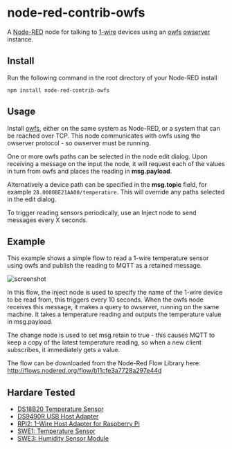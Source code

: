 node-red-contrib-owfs
=====================

A [Node-RED] node for talking to [1-wire] devices using an [owfs] [owserver] instance.


Install
-------

Run the following command in the root directory of your Node-RED install

    npm install node-red-contrib-owfs


Usage
-----

Install [owfs], either on the same system as Node-RED, or a system that can be reached over TCP. This node communicates with owfs using the owserver protocol - so owserver must be running.

One or more owfs paths can be selected in the node edit dialog. Upon receiving a message on the input the node, it will request each of the values in turn from owfs and places the reading in **msg.payload**.

Alternatively a device path can be specified in the **msg.topic** field, for example <code>28.0080BE21AA00/temperature</code>. This will override any paths selected in the edit dialog.

To trigger reading sensors periodically, use an Inject node to send messages every X seconds.


Example
-------

This example shows a simple flow to read a 1-wire temperature sensor using owfs and publish the reading to MQTT as a retained message.

![screenshot](https://github.com/njh/node-red-contrib-owfs/raw/master/screenshot.png)

In this flow, the inject node is used to specify the name of the 1-wire device to be read from, this triggers every 10 seconds. When the owfs node receives this message, it makes a query to owserver, running on the same machine. It takes a temperature reading and outputs the temperature value in msg.payload.

The change node is used to set msg.retain to true - this causes MQTT to keep a copy of the latest temperature reading, so when a new client subscribes, it immediately gets a value.

The flow can be downloaded from the Node-Red Flow Library here:
http://flows.nodered.org/flow/b11cfe3a7728a297e44d


Hardare Tested
--------------

* [DS18B20 Temperature Sensor](http://www.maximintegrated.com/en/products/DS18B20)
* [DS9490R USB Host Adapter](http://www.maximintegrated.com/en/products/DS9490R)
* [RPI2: 1-Wire Host Adapter for Raspberry Pi](http://www.sheepwalkelectronics.co.uk/product_info.php?cPath=22&products_id=30)
* [SWE1: Temperature Sensor](http://www.sheepwalkelectronics.co.uk/product_info.php?cPath=23&products_id=53)
* [SWE3: Humidity Sensor Module](http://www.sheepwalkelectronics.co.uk/product_info.php?cPath=23&products_id=55)



[Node-RED]:  http://nodered.org/
[1-wire]:    http://www.maximintegrated.com/en/products/comms/one-wire.html
[owfs]:      http://owfs.org/
[owserver]:  http://owfs.org/index.php?page=owserver
